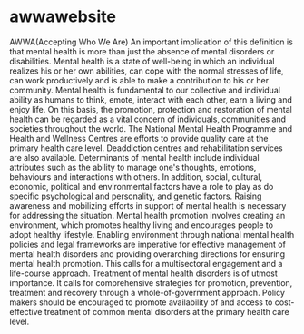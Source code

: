 # awwawebsite
AWWA(Accepting Who We Are)
An important implication of this definition is that mental health is more than just the absence of mental disorders or disabilities.
Mental health is a state of well-being in which an individual realizes his or her own abilities, can cope with the normal stresses of life, can work productively and is able to make a contribution to his or her community.
Mental health is fundamental to our collective and individual ability as humans to think, emote, interact with each other, earn a living and enjoy life. On this basis, the promotion, protection and restoration of mental health can be regarded as a vital concern of individuals, communities and societies throughout the world.
The National Mental Health Programme and Health and Wellness Centres are efforts to provide quality care at the primary health care level. Deaddiction centres and rehabilitation services are also available. Determinants of mental health include individual attributes such as the ability to manage one's thoughts, emotions, behaviours and interactions with others. In addition, social, cultural, economic, political and environmental factors have a role to play as do specific psychological and personality, and genetic factors. Raising awareness and mobilizing efforts in support of mental health is necessary for addressing the situation.
Mental health promotion involves creating an environment, which promotes healthy living and encourages people to adopt healthy lifestyle. Enabling environment through national mental health policies and legal frameworks are imperative for effective management of mental health disorders and providing overarching directions for ensuring mental health promotion. This calls for a multisectoral engagement and a life-course approach.
Treatment of mental health disorders is of utmost importance. It calls for comprehensive strategies for promotion, prevention, treatment and recovery through a whole-of-government approach. Policy makers should be encouraged to promote availability of and access to cost-effective treatment of common mental disorders at the primary health care level.
